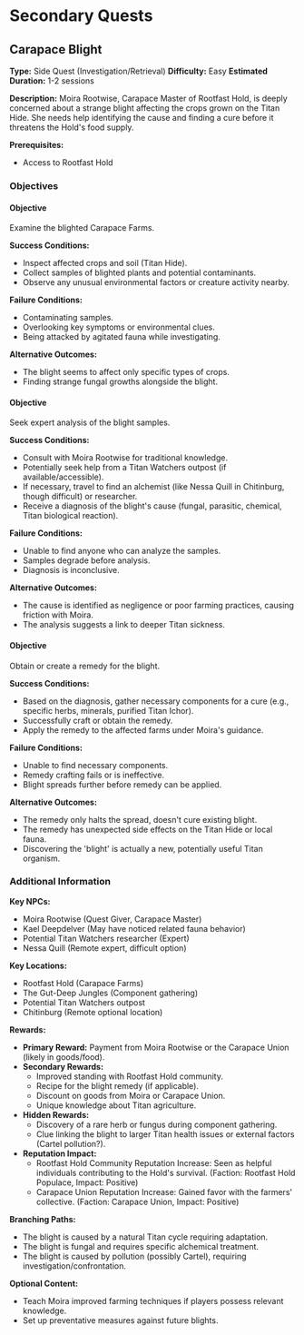 # Secondary Quests

## Carapace Blight
**Type:** Side Quest (Investigation/Retrieval)
**Difficulty:** Easy
**Estimated Duration:** 1-2 sessions

**Description:** Moira Rootwise, Carapace Master of Rootfast Hold, is deeply concerned about a strange blight affecting the crops grown on the Titan Hide. She needs help identifying the cause and finding a cure before it threatens the Hold's food supply.

**Prerequisites:**
- Access to Rootfast Hold

### Objectives
#### Objective
Examine the blighted Carapace Farms.

**Success Conditions:**
- Inspect affected crops and soil (Titan Hide).
- Collect samples of blighted plants and potential contaminants.
- Observe any unusual environmental factors or creature activity nearby.

**Failure Conditions:**
- Contaminating samples.
- Overlooking key symptoms or environmental clues.
- Being attacked by agitated fauna while investigating.

**Alternative Outcomes:**
- The blight seems to affect only specific types of crops.
- Finding strange fungal growths alongside the blight.

#### Objective
Seek expert analysis of the blight samples.

**Success Conditions:**
- Consult with Moira Rootwise for traditional knowledge.
- Potentially seek help from a Titan Watchers outpost (if available/accessible).
- If necessary, travel to find an alchemist (like Nessa Quill in Chitinburg, though difficult) or researcher.
- Receive a diagnosis of the blight's cause (fungal, parasitic, chemical, Titan biological reaction).

**Failure Conditions:**
- Unable to find anyone who can analyze the samples.
- Samples degrade before analysis.
- Diagnosis is inconclusive.

**Alternative Outcomes:**
- The cause is identified as negligence or poor farming practices, causing friction with Moira.
- The analysis suggests a link to deeper Titan sickness.

#### Objective
Obtain or create a remedy for the blight.

**Success Conditions:**
- Based on the diagnosis, gather necessary components for a cure (e.g., specific herbs, minerals, purified Titan Ichor).
- Successfully craft or obtain the remedy.
- Apply the remedy to the affected farms under Moira's guidance.

**Failure Conditions:**
- Unable to find necessary components.
- Remedy crafting fails or is ineffective.
- Blight spreads further before remedy can be applied.

**Alternative Outcomes:**
- The remedy only halts the spread, doesn't cure existing blight.
- The remedy has unexpected side effects on the Titan Hide or local fauna.
- Discovering the 'blight' is actually a new, potentially useful Titan organism.


### Additional Information
**Key NPCs:**
- Moira Rootwise (Quest Giver, Carapace Master)
- Kael Deepdelver (May have noticed related fauna behavior)
- Potential Titan Watchers researcher (Expert)
- Nessa Quill (Remote expert, difficult option)

**Key Locations:**
- Rootfast Hold (Carapace Farms)
- The Gut-Deep Jungles (Component gathering)
- Potential Titan Watchers outpost
- Chitinburg (Remote optional location)

**Rewards:**
- **Primary Reward:** Payment from Moira Rootwise or the Carapace Union (likely in goods/food).
- **Secondary Rewards:**
  - Improved standing with Rootfast Hold community.
  - Recipe for the blight remedy (if applicable).
  - Discount on goods from Moira or Carapace Union.
  - Unique knowledge about Titan agriculture.
- **Hidden Rewards:**
  - Discovery of a rare herb or fungus during component gathering.
  - Clue linking the blight to larger Titan health issues or external factors (Cartel pollution?).
- **Reputation Impact:**
  - Rootfast Hold Community Reputation Increase: Seen as helpful individuals contributing to the Hold's survival. (Faction: Rootfast Hold Populace, Impact: Positive)
  - Carapace Union Reputation Increase: Gained favor with the farmers' collective. (Faction: Carapace Union, Impact: Positive)

**Branching Paths:**
- The blight is caused by a natural Titan cycle requiring adaptation.
- The blight is fungal and requires specific alchemical treatment.
- The blight is caused by pollution (possibly Cartel), requiring investigation/confrontation.

**Optional Content:**
- Teach Moira improved farming techniques if players possess relevant knowledge.
- Set up preventative measures against future blights.


